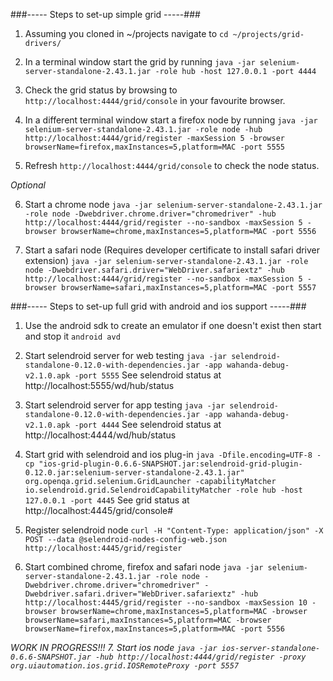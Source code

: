 ###----- Steps to set-up simple grid -----###

1. Assuming you cloned in ~/projects navigate to ```cd ~/projects/grid-drivers/```

2. In a terminal window start the grid by running ```java -jar selenium-server-standalone-2.43.1.jar -role hub -host 127.0.0.1 -port 4444```

3. Check the grid status by browsing to ```http://localhost:4444/grid/console``` in your favourite browser.

4. In a different terminal window start a firefox node by running ```java -jar selenium-server-standalone-2.43.1.jar -role node -hub http://localhost:4444/grid/register -maxSession 5 -browser browserName=firefox,maxInstances=5,platform=MAC -port 5555```

5. Refresh ```http://localhost:4444/grid/console``` to check the node status.

*Optional*

6. Start a chrome node ```java -jar selenium-server-standalone-2.43.1.jar -role node -Dwebdriver.chrome.driver="chromedriver" -hub http://localhost:4444/grid/register --no-sandbox -maxSession 5 -browser browserName=chrome,maxInstances=5,platform=MAC -port 5556```

7. Start a safari node (Requires developer certificate to install safari driver extension) ```java -jar selenium-server-standalone-2.43.1.jar -role node -Dwebdriver.safari.driver="WebDriver.safariextz" -hub http://localhost:4444/grid/register --no-sandbox -maxSession 5 -browser browserName=safari,maxInstances=5,platform=MAC -port 5557```


###----- Steps to set-up full grid with android and ios support -----###

1. Use the android sdk to create an emulator if one doesn't exist then start and stop it ```android avd```

2. Start selendroid server for web testing ```java -jar selendroid-standalone-0.12.0-with-dependencies.jar -app wahanda-debug-v2.1.0.apk -port 5555``` See selendroid status at http://localhost:5555/wd/hub/status

3. Start selendroid server for app testing ```java -jar selendroid-standalone-0.12.0-with-dependencies.jar -app wahanda-debug-v2.1.0.apk -port 4444``` See selendroid status at http://localhost:4444/wd/hub/status

4. Start grid with selendroid and ios plug-in ```java -Dfile.encoding=UTF-8 -cp "ios-grid-plugin-0.6.6-SNAPSHOT.jar:selendroid-grid-plugin-0.12.0.jar:selenium-server-standalone-2.43.1.jar" org.openqa.grid.selenium.GridLauncher -capabilityMatcher io.selendroid.grid.SelendroidCapabilityMatcher -role hub -host 127.0.0.1 -port 4445``` See grid status at http://localhost:4445/grid/console#

5. Register selendroid node ```curl -H "Content-Type: application/json" -X POST --data @selendroid-nodes-config-web.json http://localhost:4445/grid/register```

6. Start combined chrome, firefox and safari node ```java -jar selenium-server-standalone-2.43.1.jar -role node -Dwebdriver.chrome.driver="chromedriver" -Dwebdriver.safari.driver="WebDriver.safariextz" -hub http://localhost:4445/grid/register --no-sandbox -maxSession 10 -browser browserName=chrome,maxInstances=5,platform=MAC -browser browserName=safari,maxInstances=5,platform=MAC -browser browserName=firefox,maxInstances=5,platform=MAC -port 5556```

*WORK IN PROGRESS!!! 7. Start ios node ```java -jar ios-server-standalone-0.6.6-SNAPSHOT.jar -hub http://localhost:4444/grid/register -proxy org.uiautomation.ios.grid.IOSRemoteProxy -port 5557```*

